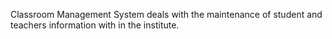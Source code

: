 Classroom Management System deals with the maintenance of student and teachers information with in the institute.
